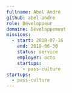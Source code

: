 ```yaml
---
fullname: Abel André
github: abel-andre
role: Développeur
domaine: Développement
missions:
  - start: 2018-07-16
    end: 2019-06-30
    status: service
    employer: octo
    startups:
      - pass-culture
startups:
  - pass-culture
---
```

